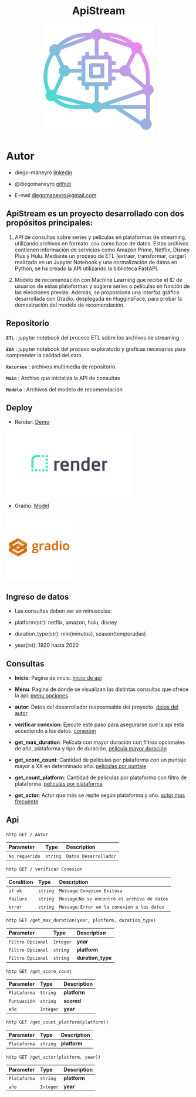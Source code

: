 # <h1 align=center> **ApiStream** </h1>

<p align="center">
<img src="recursos/icon.png"  height=300>
</p>


# Autor

+ diego-maneyro [linkedin](https://www.linkedin.com/in/diego-maneyro/)


+ @diegomaneyro [github](https://www.github.com/octokatherine)


+ E-mail diegomaneyro@gmail.com


## ApiStream es un proyecto desarrollado con dos propósitos principales:

1. API de consultas sobre series y películas en plataformas de streaming, utilizando archivos en formato .csv como base de datos. Estos archivos contienen información de servicios como Amazon Prime, Netflix, Disney Plus y Hulu. Mediante un proceso de ETL (extraer, transformar, cargar) realizado en un Jupyter Notebook y una normalización de datos en Python, se ha creado la API utilizando la biblioteca FastAPI.

2. Modelo de recomendación con Machine Learning que recibe el ID de usuarios de estas plataformas y sugiere series o películas en función de las elecciones previas. Además, se proporciona una interfaz gráfica desarrollada con Gradio, desplegada en HugginsFace, para probar la demostración del modelo de recomendación.


## Repositorio

**`ETL`** : jupyter notebook del proceso ETL sobre los archivos de streaming.

**`EDA`** : jupyter notebook del proceso exploratorio y graficas necesarias para comprender la calidad del dato. 

**`Recursos`** : archivos multimedia de repositorio.

**`Main`** : Archivo que inicializa la API de consultas

**`Modelo`** : Archivos del modelo de recomendación

## Deploy
+ Render: [Demo](https://api-ml-vk4n.onrender.com/docs)
<p align="left">
<img src="recursos/Render-logo.png"  height=180>
</p>

+ Gradio: [Model](https://api-ml-vk4n.onrender.com/docs)
<p align="left">
<img src="recursos/gradio.png"  height=180>
</p>

## Ingreso de datos

* Las consultas deben ser en minusculas:

* platform(str): netflix, amazon, hulu, disney

* duration_type(str): min(minutos), season(temporadas)

* year(int): 1920 hasta 2020

## Consultas

+ **Inicio**: Pagina de inicio. [inicio de api](https://api-ml-vk4n.onrender.com)

+ **Menu**: Pagina de donde se visualizan las distintas consultas que ofrece la api. [menu opciones](https://api-ml-vk4n.onrender.com/docs)

+ **autor**: Datos del desarrollador resposnsable del proyecto. [datos del autor](https://api-ml-vk4n.onrender.com/docs#/default/autor_autor_get)

+ **verificar conexion**: Ejecute este paso para asegurarse que la api esta accediendo a los datos. [conexion](https://api-ml-vk4n.onrender.com/docs#/default/verificar_conexion_verificar_conexion_get)

+ **get_max_duration**: Película con mayor duración con filtros opcionales de año, plataforma y tipo de duración. [pelicula mayor duración](https://api-ml-vk4n.onrender.com/docs#/default/get_max_duration_max_duration_get)

+ **get_score_count**: Cantidad de películas por plataforma con un puntaje mayor a XX en determinado año. [peliculas por puntaje](https://api-ml-vk4n.onrender.com/docs#/default/get_score_count_score_count__get)


+ **get_count_platform**: Cantidad de películas por plataforma con filtro de plataforma. [peliculas por plataforma](https://api-ml-vk4n.onrender.com/docs#/default/get_count_platform_count_platform__get)


+ **get_actor**: Actor que más se repite según plataforma y año. [actor mas frecuente](https://api-ml-vk4n.onrender.com/docs#/default/get_actor_actor__get)

## Api

``http
  GET / Autor
``

| Parameter | Type     | Description                |
| :-------- | :------- | :------------------------- |
| `No requerido` | `string` | `Datos Desarrollador` |

``http
  GET / verificar Conexion
``

| Condition | Type     | Description                |
| :-------- | :------- | :------------------------- |
| `if ok` | `string` |  `Message`: `Conexion Exitosa` |
| `failure` | `string` |  `Message`:`No se encontró el archivo de datos` |
| `error` | `string` |  `Message`: `Error en la conexion a los datos` |

``http
  GET /get_max_duration(year, platform, duration_type)
``

| Parameter | Type     | Description                |
| :-------- | :------- | :------------------------- |
| `Filtro Opcional` | `Integer` | **year** |
| `Filtro Opcional` | `string` | **platform**  |
| `Filtro Opcional` | `string` | **duration_type** |

``http
  GET /get_score_count
``

| Parameter | Type     | Description                |
| :-------- | :------- | :------------------------- |
| `Plataforma` | `String` | **platform** |
| `Puntuación` | `string` | **scored**  |
| `año` | `Integer` | **year**|



``http
  GET /get_count_platform(platform))
``

| Parameter | Type     | Description                |
| :-------- | :------- | :------------------------- |
| `Plataforma` | `string` | **platform** |


``http
  GET /get_actor(platform, year))
``

| Parameter | Type     | Description                |
| :-------- | :------- | :------------------------- |
| `Plataforma` | `string` | **platform** |
| `año` | `Integer` | **year**  |


